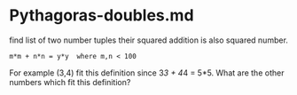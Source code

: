 # Pythagoras-doubles.md

find list of two number tuples their squared addition is also squared number.

	m*m + n*n = y*y  where m,n < 100

For example (3,4) fit this definition since 3*3 + 4*4 = 5*5.
What are the other numbers which fit this definition?


